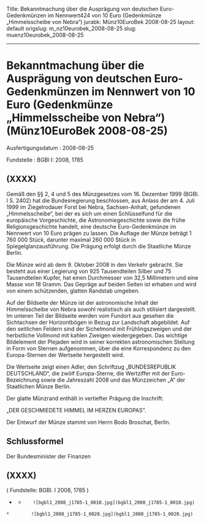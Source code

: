 Title: Bekanntmachung über die Ausprägung von deutschen Euro-Gedenkmünzen im Nennwert424
  von 10 Euro (Gedenkmünze „Himmelsscheibe von Nebra“)
jurabk: Münz10EuroBek 2008-08-25
layout: default
origslug: m_nz10eurobek_2008-08-25
slug: muenz10eurobek_2008-08-25

---

# Bekanntmachung über die Ausprägung von deutschen Euro-Gedenkmünzen im Nennwert von 10 Euro (Gedenkmünze „Himmelsscheibe von Nebra“) (Münz10EuroBek 2008-08-25)

Ausfertigungsdatum
:   2008-08-25

Fundstelle
:   BGBl I: 2008, 1785


## (XXXX)

Gemäß den §§ 2, 4 und 5 des Münzgesetzes vom 16. Dezember 1999 (BGBl.
I S. 2402) hat die Bundesregierung beschlossen, aus Anlass der am 4.
Juli 1999 im Ziegelrodauer Forst bei Nebra, Sachsen-Anhalt, gefundenen
„Himmelsscheibe“, bei der es sich um einen Schlüsselfund für die
europäische Vorgeschichte, die Astronomiegeschichte sowie die frühe
Religionsgeschichte handelt, eine deutsche Euro-Gedenkmünze im
Nennwert von 10 Euro prägen zu lassen. Die Auflage der Münze beträgt 1
760 000 Stück, darunter maximal 260 000 Stück in
Spiegelglanzausführung. Die Prägung erfolgt durch die Staatliche Münze
Berlin.

Die Münze wird ab dem 9. Oktober 2008 in den Verkehr gebracht. Sie
besteht aus einer Legierung von 925 Tausendteilen Silber und 75
Tausendteilen Kupfer, hat einen Durchmesser von 32,5 Millimetern und
eine Masse von 18 Gramm. Das Gepräge auf beiden Seiten ist erhaben und
wird von einem schützenden, glatten Randstab umgeben.

Auf der Bildseite der Münze ist der astronomische Inhalt der
Himmelsscheibe von Nebra sowohl realistisch als auch stilisiert
dargestellt. Im unteren Teil der Bildseite werden vom Fundort aus
gesehen die Sichtachsen der Horizontbögen in Bezug zur Landschaft
abgebildet. Auf den seitlichen Feldern sind der Sichelmond mit
Frühlingszweigen und der herbstliche Vollmond mit kahlen Zweigen
wiedergegeben. Das wichtige Bildelement der Plejaden wird in seiner
korrekten astronomischen Stellung in Form von Sternen aufgenommen,
über die eine Korrespondenz zu den Europa-Sternen der Wertseite
hergestellt wird.

Die Wertseite zeigt einen Adler, den Schriftzug „BUNDESREPUBLIK
DEUTSCHLAND“, die zwölf Europa-Sterne, die Wertziffer mit der Euro-
Bezeichnung sowie die Jahreszahl 2008 und das Münzzeichen „A“ der
Staatlichen Münze Berlin.

Der glatte Münzrand enthält in vertiefter Prägung die Inschrift:

„DER GESCHMIEDETE HIMMEL IM HERZEN EUROPAS“.

Der Entwurf der Münze stammt von Herrn Bodo Broschat, Berlin.


## Schlussformel

Der Bundesminister der Finanzen


## (XXXX)

( Fundstelle: BGBl. I 2008, 1785 )

*    *        ![bgbl1_2008_j1785-1_0010.jpg](bgbl1_2008_j1785-1_0010.jpg)
    *        ![bgbl1_2008_j1785-1_0020.jpg](bgbl1_2008_j1785-1_0020.jpg)


